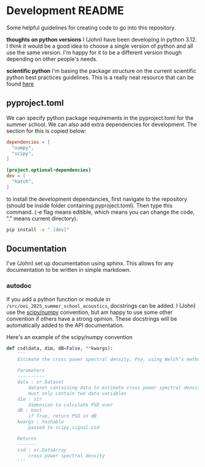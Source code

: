 # Development README
Some helpful guidelines for creating code to go into this repository.

**thoughts on python versions**
I (John) have been developing in python 3.12. I think it would be a good idea to choose a single version of python and all use the same version. I'm happy for it to be a different version though depending on other people's needs.

**scientific python** I'm basing the package structure on the current scientific python best practices guidelines. This is a really neat resource that can be found [here](https://learn.scientific-python.org/development/)


## pyproject.toml
We can specify python package requirements in the pyproject.toml for the summer school. We can also add extra dependencies for development. The section for this is copied below:

```toml
dependencies = [
  "numpy",
  "scipy",
]

[project.optional-dependencies]
dev = [
  "hatch",
]
```

to install the development dependancies, first navigate to the repository (should be inside folder containing pyproject.toml). Then type this command. (-e flag means editible, which means you can change the code, "." means current directory).

```bash
pip install -e ".[dev]"
```

## Documentation
I've (John) set up documentation using sphinx. This allows for any documentation to be written in simple markdown.

### autodoc
If you add a python function or module in `/src/ooi_2025_summer_school_acoustics`, docstrings can be added. I (John) use the [scipy/numpy](https://numpydoc.readthedocs.io/en/latest/format.html) convention, but am happy to use some other convention if others have a strong opinion. These docstrings will be automatically added to the API documentation. 


Here's an example of the scipy/numpy convention

```python
def csd(data, dim, dB=False, **kwargs):
    '''
    Estimate the cross power spectral density, Pxy, using Welch’s method.

    Parameters
    ----------
    data : xr.Dataset
        dataset containing data to estimate cross power spectral density.
        must only contain two data variables
    dim : str
        dimension to calculate PSD over
    dB : bool
        if True, return PSD in dB
    kwargs : hashable
        passed to scipy.signal.csd

    Returns
    -------
    csd : xr.DataArray
        cross power spectral density
    '''
```